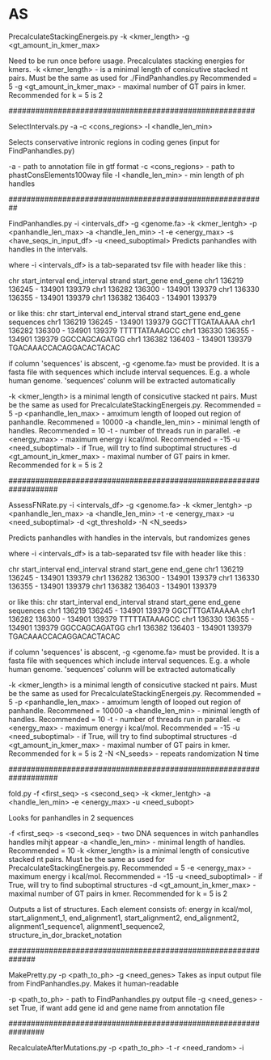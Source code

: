 # AS

PrecalculateStackingEnergeis.py -k <kmer_length> -g <gt_amount_in_kmer_max>

Need to be run once before usage. Precalculates stacking energies for kmers. 
-k <kmer_length> - is a minimal length of consicutive stacked nt pairs. Must be the same as used for ./FindPanhandles.py Recommended = 5
-g <gt_amount_in_kmer_max> - maximal number of GT pairs in kmer. Recommended for k = 5 is 2

#######################################################

SelectIntervals.py -a <annotation> -c <cons_regions> -l <handle_len_min> 

Selects conservative intronic regions in coding genes (input for FindPanhandles.py)

-a <annotation> - path to annotation file in gtf format
-c <cons_regions>  - path to phastConsElements100way file
-l <handle_len_min> - min length of ph handles

##########################################################

FindPanhandles.py -i <intervals_df> -g <genome.fa> -k <kmer_lentgh> -p <panhandle_len_max>  -a <handle_len_min> -t <threads> -e <energy_max> -s <have_seqs_in_input_df> -u <need_suboptimal>
Predicts panhandles with handles in the intervals. 

where -i <intervals_df> is a tab-separated tsv file with header like this :

chr     start_interval  end_interval    strand  start_gene      end_gene
chr1    136219  		136245  		-       134901  		139379
chr1    136282  		136300  		-       134901  		139379
chr1    136330  		136355  		-       134901  		139379
chr1    136382  		136403  		-       134901  		139379

or like this:
chr     start_interval  end_interval    strand  start_gene      end_gene	sequences
chr1    136219  		136245  		-       134901  		139379		GGCTTTGATAAAAA
chr1    136282  		136300  		-       134901  		139379		TTTTTATAAAGCC
chr1    136330  		136355  		-       134901  		139379		GGCCAGCAGATGG
chr1    136382  		136403  		-       134901  		139379		TGACAAACCACAGGACACTACAC

if column 'sequences' is abscent, -g <genome.fa> must be provided. It is a fasta file with sequences which include interval sequences. E.g. a whole human genome. 'sequences' colunm will be extracted automatically

-k <kmer_length> is a minimal length of consicutive stacked nt pairs. Must be the same as used for PrecalculateStackingEnergeis.py. Recommended = 5
-p <panhandle_len_max> - amximum length of looped out region of panhandle. Recommened = 10000
-a <handle_len_min> - minimal length of handles. Recommended = 10
-t <threads> - number of threads run in parallel. 
-e <energy_max> - maximum energy i kcal/mol. Recommended = -15
-u <need_suboptimal> - if True, will try to find suboptimal structures
-d <gt_amount_in_kmer_max> - maximal number of GT pairs in kmer. Recommended for k = 5 is 2

###################################################################

AssessFNRate.py -i <intervals_df> -g <genome.fa> -k <kmer_lentgh> -p <panhandle_len_max> -a <handle_len_min> -t <threads> -e <energy_max> -u <need_suboptimal> -d <gt_threshold> -N <N_seeds>

Predicts panhandles with handles in the intervals, but randomizes genes

where -i <intervals_df> is a tab-separated tsv file with header like this :

chr     start_interval  end_interval    strand  start_gene      end_gene
chr1    136219  		136245  		-       134901  		139379
chr1    136282  		136300  		-       134901  		139379
chr1    136330  		136355  		-       134901  		139379
chr1    136382  		136403  		-       134901  		139379

or like this:
chr     start_interval  end_interval    strand  start_gene      end_gene	sequences
chr1    136219  		136245  		-       134901  		139379		GGCTTTGATAAAAA
chr1    136282  		136300  		-       134901  		139379		TTTTTATAAAGCC
chr1    136330  		136355  		-       134901  		139379		GGCCAGCAGATGG
chr1    136382  		136403  		-       134901  		139379		TGACAAACCACAGGACACTACAC

if column 'sequences' is abscent, -g <genome.fa> must be provided. It is a fasta file with sequences which include interval sequences. E.g. a whole human genome. 'sequences' colunm will be extracted automatically

-k <kmer_length> is a minimal length of consicutive stacked nt pairs. Must be the same as used for PrecalculateStackingEnergeis.py. Recommended = 5
-p <panhandle_len_max> - amximum length of looped out region of panhandle. Recommened = 10000
-a <handle_len_min> - minimal length of handles. Recommended = 10
-t <threads> - number of threads run in parallel. 
-e <energy_max> - maximum energy i kcal/mol. Recommended = -15
-u <need_suboptimal> - if True, will try to find suboptimal structures
-d <gt_amount_in_kmer_max> - maximal number of GT pairs in kmer. Recommended for k = 5 is 2
-N <N_seeds> - repeats randomization N time

###################################################################

fold.py -f <first_seq> -s <second_seq> -k <kmer_lentgh> -a <handle_len_min> -e <energy_max> -u <need_subopt>

Looks for panhandles in 2 sequences

-f <first_seq> -s <second_seq> - two DNA sequences in witch panhandles handles mihjt appear
-a <handle_len_min> - minimal length of handles. Recommended = 10
-k <kmer_length> is a minimal length of consicutive stacked nt pairs. Must be the same as used for PrecalculateStackingEnergeis.py. Recommended = 5
-e <energy_max> - maximum energy i kcal/mol. Recommended = -15
-u <need_suboptimal> - if True, will try to find suboptimal structures
-d <gt_amount_in_kmer_max> - maximal number of GT pairs in kmer. Recommended for k = 5 is 2

Outputs a list of structures. Each element consists of:
energy in kcal/mol, start_alignment_1, end_alignment1, start_alignment2, end_alignment2, alignment1_sequence1, alignment1_sequence2, structure_in_dor_bracket_notation

##############################################################

MakePretty.py -p <path_to_ph> -g <need_genes>
Takes as input output file from FindPanhandles.py. Makes it human-readable

-p <path_to_ph> - path to FindPanhandles.py output file
-g <need_genes> - set True, if want add gene id and gene name from annotation file

################################################################

RecalculateAfterMutations.py -p <path_to_ph> -t <threads> -r <need_random> -i <title> -m <path_to_mut> -w <path_to_ph_with_mut>

Takes file with panhandles and coords of mutations as input. Intersects panhandle handles and mutations. Recalculates energies of ph after mutations introduction. Recalculates energies of the ph with mutations in the same positions but in random nt (from 2 not taken). 
Alternatevely can take file with intersected panhandles and mutations as input and just perform recalculation of energies and shuffling.

-p <path_to_ph> - path to input table with panahndles
-m <path_to_mut> - path to mutations file
OR
-w <path_to_ph_with_mut> - path to file with panhandles and mutations

-t <threads> - number of threads to run in parallel
-r <need_random> - if need recalculating energies for random mutations
-i <title> - additional title for the files 
  
################################################################
  
./Make_big_bed.R ../python_scripts/folding_pretty_copy/out/panhandles_preprocessed.tsv 'all_panhandles'

Makes bed and bigbed from standard panhandle file

################################################################

./Make_handles.R

Makes bed4 from all (left AND right) handles

#################################################################

./TestMutDensity.R path.to.gr1 path.togr2 path.to.mut

Performs Puasson test for mutations density enrichment in target intervas versus population of intervals

#################################################################

Typical pipeline will be:

./SelectIntervals.py -a ../../../conservative_features/gencode.v19.annotation.gtf -c ../../../conservative_features/phastConsElements100way.txt -l 10 -i True -c 1,2,3,4,5,6,7,8,9,10,11,12,13,14,15,16,17,18,19,20,21,22,X,Y
./PrecalculateStackingEnergeis.py -k 5 -g 2
./FindPanhandles.py -i ../data/conin_gtftools_long_coding_final.tsv -g ../../../genomes/GRCh37.p13.genome.fa -k 5 -p 10000 -a 10 -t 10 -e -15 -u True -d 2
./MakePretty.py -p ../out/panhandles -g True
./Make_big_bed.R ../python_scripts/folding_pretty_copy/out/panhandles_preprocessed.tsv 'all_panhandles'

--
./Make_handles.R ../python_scripts/folding_pretty_copy/out/panhandles_preprocessed.tsv 
tail -n +2 ../data/conin_gtftools_long_coding_final.tsv > ../data/conin_gtftools_long_coding_final.bed
./TestMutDensity.R ../python_scripts/folding_pretty_copy/out/panhandles_preprocessed_handles.bed ../python_scripts/folding_pretty_copy/data/conin_gtftools_long_coding_final.bed ../mutations_icgc/SNVs/RECA_simple_somatic_mutation.open_only_SNV.tsv True
./RecalculateAfterMutations.py -p <path_to_ph> -t <threads> -r <need_random> -i <title> -m <path_to_mut> -w <path_to_ph_with_mut>
./Test_disruption.R ../python_scripts/folding_pretty_copy/out/out_mutator_liver.tsv ../python_scripts/folding_pretty_copy/out/panhandles_preprocessed.tsv liver

OR

./merge_populational_mutation_files.R
./RecalculateAfterMutations.py -t 39 -r True -i populational -w ../out/filtered_panhandles_with_populational_mutations.tsv
./Test_disruption.R ../python_scripts/folding_pretty_copy/out/out_mutator_populational.tsv ../python_scripts/folding_pretty_copy/out/panhandles_preprocessed_filtered.tsv populational

--
./filter_ph.R ../python_scripts/folding_pretty_copy/out/panhandles.bed13 ../python_scripts/folding_pretty_copy/out/panhandles_preprocessed.tsv 15

./Intersect_with_mut.py -p ../../folding_pretty_copy/out/panhandels_preprocessed.tsv -m ../../../1000genomes/new/ -t 10
./CalculateCompensatory.py -p ../../folding_pretty_copy/out/panhandels_preprocessed.tsv -T 50 -m ../out/handles_and_mut/ -t 25 -N 1000


---
./AssessFNRate.py -i ../out/intervals_with_seqs.tsv -g ./../../../genomes/GRCh37.p13.genome.fa -k 5 -p 10000 -a 10 -t 39 -e -15 -u True -d 2 -N 10
OR
./AssessFNRate.py -i ../out/folding/intervals_with_seqs.tsv -g ./../../../genomes/GRCh37.p13.genome.fa -k 5 -p 10000 -a 10 -t 39 -e -15 -u True -d 2 -N 10

./CalculateScore.py2 -f 3000 -p ../folding_pretty_copy/out/folding/panhandles_preprocessed.bed12 -c ../../tools/hg19.chrom.sizes -a ../../conservative_features/gencode.v19.annotation.gtf -g track.bg

./CalculatekmerFrequency.py -p ../../folding_pretty_copy/data/hg19/conin_gtftools_long_coding_final.bed -g ../../../genomes/GRCh37.p13.genome.fa -k 5 -T 10
./CalculatePhkmerScore.py -f ../out/kmerFreq.pkl -p ../../folding_pretty_copy/out/folding/panhandles_preprocessed.tsv -k 5 -T 10 -m kmer

./CalculatekmerEnergy.py -k 5 -T 10
./CalculatePhkmerScore.py -e ../out/kmerEnergy.pkl -t ../out/kmerEnergy.tsv -p ../../folding_pretty_copy/out/folding/panhandles_preprocessed.tsv -k 5 -T 10 -m energy
./CalculatePhkmerScore.py -e ../out/kmerEnergy.pkl -t ../out/kmerEnergy.tsv -p ../../folding_pretty_copy/out/folding/panhandles_preprocessed.tsv -k 5 -T 10 -m energy_and_frequency
